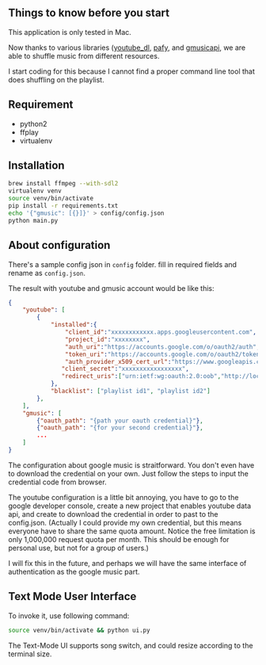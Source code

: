 ## Things to know before you start
This application is only tested in Mac.

Now thanks to various libraries ([youtube_dl](https://rg3.github.io/youtube-dl/), [pafy](https://pypi.python.org/pypi/pafy), and [gmusicapi](https://github.com/simon-weber/gmusicapi/tree/master), we are able to shuffle music from different resources.

I start coding for this because I cannot find a proper command line tool 
that does shuffling on the playlist.

## Requirement
- python2
- ffplay
- virtualenv

## Installation
```bash
brew install ffmpeg --with-sdl2
virtualenv venv
source venv/bin/activate
pip install -r requirements.txt
echo '{"gmusic": [{}]}' > config/config.json
python main.py
```

## About configuration
There's a sample config json in `config` folder.
fill in required fields and rename as `config.json`.

The result with youtube and gmusic account would be like this:

```json
{
    "youtube": [
        {
            "installed":{
                "client_id":"xxxxxxxxxxxx.apps.googleusercontent.com",
                "project_id":"xxxxxxxx",
                "auth_uri":"https://accounts.google.com/o/oauth2/auth",
                "token_uri":"https://accounts.google.com/o/oauth2/token",
                "auth_provider_x509_cert_url":"https://www.googleapis.com/oauth2/v1/certs",
               "client_secret":"xxxxxxxxxxxxxxxxx",
               "redirect_uris":["urn:ietf:wg:oauth:2.0:oob","http://localhost"]
            },
            "blacklist": ["playlist id1", "playlist id2"]
        },
    ],
    "gmusic": [
        {"oauth_path": "{path your oauth credential}"},
        {"oauth_path": "{for your second credential}"},
        ...
    ]
}
```

The configuration about google music is straitforward.
You don't even have to download the credential on your own.
Just follow the steps to input the credential code from browser.

The youtube configuration is a little bit annoying, you have to go to the
google developer console, create a new project that enables youtube data api, and create to download the credential in order to past to the config.json. (Actually I could provide my own credential, but this means everyone have to share the same quota amount. Notice the free limitation is only 1,000,000 request quota per month. This should be enough for personal use, but not for a group of users.)

I will fix this in the future, and perhaps we will have the same interface of authentication as the google music part.

## Text Mode User Interface
To invoke it, use following command:
```bash
source venv/bin/activate && python ui.py
```
The Text-Mode UI supports song switch, and could resize according to the terminal size.
